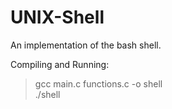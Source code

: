 # UNIX-Shell
An implementation of the bash shell.

Compiling and Running:  
> gcc main.c functions.c -o shell  
> ./shell  
